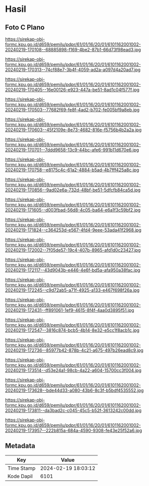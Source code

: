 # Hasil

## Foto C Plano

https://sirekap-obj-formc.kpu.go.id/d659/pemilu/pdpr/61/01/16/20/01/6101162001002-20240219-170108--68885898-f169-4be2-87b1-66d73f98ead3.jpg

https://sirekap-obj-formc.kpu.go.id/d659/pemilu/pdpr/61/01/16/20/01/6101162001002-20240219-170313--74cf88e7-3b4f-4059-ad2a-a097d4a20ad7.jpg

https://sirekap-obj-formc.kpu.go.id/d659/pemilu/pdpr/61/01/16/20/01/6101162001002-20240219-170405--16e00126-e923-447a-be51-8ad1c04f577f.jpg

https://sirekap-obj-formc.kpu.go.id/d659/pemilu/pdpr/61/01/16/20/01/6101162001002-20240219-170503--77682f69-fe8f-4ad2-b702-fe005bf9a8eb.jpg

https://sirekap-obj-formc.kpu.go.id/d659/pemilu/pdpr/61/01/16/20/01/6101162001002-20240219-170603--45f2109e-8e73-4682-816e-f5756b4b2a2a.jpg

https://sirekap-obj-formc.kpu.go.id/d659/pemilu/pdpr/61/01/16/20/01/6101162001002-20240219-170701--7ddd9658-13c9-44bc-afe6-991b11d670e6.jpg

https://sirekap-obj-formc.kpu.go.id/d659/pemilu/pdpr/61/01/16/20/01/6101162001002-20240219-170758--e8175c4c-61a2-4884-b5ad-4b7fff425a8c.jpg

https://sirekap-obj-formc.kpu.go.id/d659/pemilu/pdpr/61/01/16/20/01/6101162001002-20240219-170856--9ad02e6a-732d-48bf-be51-5dfcfb84ca5d.jpg

https://sirekap-obj-formc.kpu.go.id/d659/pemilu/pdpr/61/01/16/20/01/6101162001002-20240219-171605--d003fbad-56d8-4c05-ba64-e6a1f3c59bf2.jpg

https://sirekap-obj-formc.kpu.go.id/d659/pemilu/pdpr/61/01/16/20/01/6101162001002-20240219-171824--c364253d-e567-4fd4-9eee-53ada41f2968.jpg

https://sirekap-obj-formc.kpu.go.id/d659/pemilu/pdpr/61/01/16/20/01/6101162001002-20240219-172002--7f05de57-19c4-407b-8965-afd1d0c23427.jpg

https://sirekap-obj-formc.kpu.go.id/d659/pemilu/pdpr/61/01/16/20/01/6101162001002-20240219-172117--43d9043b-e446-4e6f-bd5a-afa950a38fac.jpg

https://sirekap-obj-formc.kpu.go.id/d659/pemilu/pdpr/61/01/16/20/01/6101162001002-20240219-172245--c9d72ab5-a71f-4925-a133-e467f698f26a.jpg

https://sirekap-obj-formc.kpu.go.id/d659/pemilu/pdpr/61/01/16/20/01/6101162001002-20240219-172431--ff891061-1ef9-4615-8f4f-4aa0d3895f51.jpg

https://sirekap-obj-formc.kpu.go.id/d659/pemilu/pdpr/61/01/16/20/01/6101162001002-20240219-172547--3816c874-bcb5-4b14-8e32-e5cc1f8acb1c.jpg

https://sirekap-obj-formc.kpu.go.id/d659/pemilu/pdpr/61/01/16/20/01/6101162001002-20240219-172736--85977b42-878b-4c21-a675-497b26ead8c9.jpg

https://sirekap-obj-formc.kpu.go.id/d659/pemilu/pdpr/61/01/16/20/01/6101162001002-20240219-173514--d53e24a1-98cb-4a22-a604-15700cc3f004.jpg

https://sirekap-obj-formc.kpu.go.id/d659/pemilu/pdpr/61/01/16/20/01/6101162001002-20240219-173628--bde44d33-a080-43b6-8c3f-b5bdf4535552.jpg

https://sirekap-obj-formc.kpu.go.id/d659/pemilu/pdpr/61/01/16/20/01/6101162001002-20240219-173811--da3bad2c-c045-45c5-b52f-3613242c00dd.jpg

https://sirekap-obj-formc.kpu.go.id/d659/pemilu/pdpr/61/01/16/20/01/6101162001002-20240219-173957--222b815a-684a-4590-9308-fe43e25f52a6.jpg


## Metadata

| Key        | Value               |
| ---------- | ------------------- |
| Time Stamp | 2024-02-19 18:03:12 |
| Kode Dapil | 6101                |



